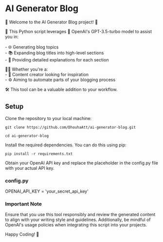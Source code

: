 # AI Generator Blog
📝 Welcome to the AI Generator Blog project! 🤖 <br />

🐍 This Python script leverages 🚀 OpenAI's GPT-3.5-turbo model to assist you in: <br /> <br />
    - 🌐 Generating blog topics <br />
    - 📚 Expanding blog titles into high-level sections <br />
    - 📝 Providing detailed explanations for each section <br />

👩‍💻 Whether you're a: <br />
    - 🎨 Content creator looking for inspiration <br />
    - ⚙️ Aiming to automate parts of your blogging process <br />

🛠️ This tool can be a valuable addition to your workflow.

## Setup
Clone the repository to your local machine:

```
git clone https://github.com/DhouhaAtt/ai-generator-blog.git
```
```
cd ai-generator-blog
```
Install the required dependencies. You can do this using pip:
```
pip install -r requirements.txt
```
Obtain your OpenAI API key and replace the placeholder in the config.py file with your actual API key.
### config.py

OPENAI_API_KEY = 'your_secret_api_key'

### Important Note
Ensure that you use this tool responsibly and review the generated content to align with your writing style and guidelines. Additionally, be mindful of OpenAI's usage policies when integrating this script into your projects.

Happy Coding! 🚀
